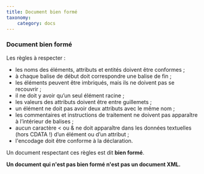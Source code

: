 ```yaml
---
title: Document bien formé
taxonomy:
    category: docs
---
```


### Document bien formé

Les règles à respecter :

-   les noms des éléments, attributs et entités doivent être conformes ;
-   à chaque balise de début doit correspondre une balise de fin ;
-   les éléments peuvent être imbriqués, mais ils ne doivent pas se
    recouvrir ;
-   il ne doit y avoir qu’un seul élément racine ;
-   les valeurs des attributs doivent être entre guillemets ;
-   un élément ne doit pas avoir deux attributs avec le même nom ;
-   les commentaires et instructions de traitement ne doivent pas
    apparaître à l’intérieur de balises ;
-   aucun caractère &lt; ou & ne doit apparaître dans les données
    textuelles (hors CDATA !) d’un élément ou
    d’un attribut ;
- l'encodage doit être conforme à la déclaration.

Un document respectant ces règles est dit **bien formé**.

__Un document qui n'est pas bien formé n'est pas un document XML.__
